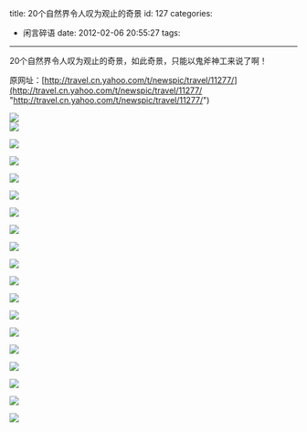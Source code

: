 title: 20个自然界令人叹为观止的奇景
id: 127
categories:
  - 闲言碎语
date: 2012-02-06 20:55:27
tags:
---

20个自然界令人叹为观止的奇景，如此奇景，只能以鬼斧神工来说了啊！

原网址：[http://travel.cn.yahoo.com/t/newspic/travel/11277/](http://travel.cn.yahoo.com/t/newspic/travel/11277/ "http://travel.cn.yahoo.com/t/newspic/travel/11277/")

[![](http://m3.img.libdd.com/farm5/2012/0821/18/1F8958072B1E9FE0628AF13E5A2FACF80FC3F28D7D8E_500_358.jpg)</img>](http://dulei.si/files/2012/02/06/681de02901faa44e7a4cd662f637a015.jpg)
</br>[![](http://m2.img.libdd.com/farm5/2012/0821/18/34D87193349D9E4C2FEC8F9BD6BE9AA6DDC407189977_500_351.jpg)</img>](http://dulei.si/files/2012/02/06/ea0a5fed9544bb27aa6bbb57ce653854.jpg)

[![](http://m1.img.libdd.com/farm5/2012/0821/18/35F78EC55FD35A82F5E36BA84C5DF73574939C6ECBDD_500_500.jpg)</img>](http://dulei.si/files/2012/02/06/ed945294c81c97998cc5848938eb9613.jpg)

[![](http://m2.img.libdd.com/farm5/2012/0821/18/4BD5ED4864632A75F9B22FAF700D066C90EB8A8D7D8E_500_629.jpg)</img>](http://dulei.si/files/2012/02/06/92cc672c6e72206861a2fff2b73f57bb.jpg)

[![](http://m2.img.libdd.com/farm4/2012/0821/18/32E475AEDE8DC26A89FBA4F4AF28D8DB9C8C868D7D8E_500_324.jpg)</img>](http://dulei.si/files/2012/02/06/5da2b034b1043a13a01ea0845a06689c.jpg)

[![](http://m2.img.libdd.com/farm5/2012/0821/18/A6C1B64BD6AA5ED437277B938E1B7739FD49338D7D8E_500_366.jpg)</img>](http://dulei.si/files/2012/02/06/7c70442bb2ca377009656c72b7f3c025.jpg)

[![](http://m2.img.libdd.com/farm4/2012/0821/18/D74DB12D9DAFE5E44A2CA55E88F1061A3918B58D7D8E_500_333.jpg)</img>](http://dulei.si/files/2012/02/06/5df7cc913663c92bd65d61f6692aa6e9.jpg)

[![](http://m3.img.libdd.com/farm4/2012/0821/18/35A1D287A774A19EF5206B9E3EF35F8F3933018D7D8E_500_361.jpg)</img>](http://dulei.si/files/2012/02/06/70ccb7167ab70f4bbe4ba976e62f0db4.jpg)

[![](http://m2.img.libdd.com/farm5/2012/0821/18/F94EA4DDFDA69C384EB24B81C7544B772D68158D7D8E_500_375.jpg)</img>](http://dulei.si/files/2012/02/06/9372ea97971404d2c7d7903cb457a350.jpg)

[![](http://m3.img.libdd.com/farm5/2012/0821/18/6198601E75FC8210C3670F43F66F61131821E68D7D8E_500_333.jpg)</img>](http://dulei.si/files/2012/02/06/f0b0d0100d81d7993e10bdd1921af412.jpg)

[![](http://m2.img.libdd.com/farm4/2012/0821/18/9AA1A24477594D3772A42A39B580FCFA86171B8D7D8E_500_333.jpg)</img>](http://dulei.si/files/2012/02/06/b0d622c22a7732d1bd85c1d97d670cb6.jpg)

[![](http://m1.img.libdd.com/farm4/2012/0821/18/0FB091E1B6F5AC119758DA755B7C7B986188038D7D8E_500_716.jpg)</img>](http://dulei.si/files/2012/02/06/ad43ffdcc4be167d40f3d9667d03a7cb.jpg)

[![](http://m1.img.libdd.com/farm5/2012/0821/18/734E084146F43D8CB22580766CBCFD6BD21E848D7D8E_500_363.jpg)</img>](http://dulei.si/files/2012/02/06/853abd8e94d9fee58d14ab459a465231.jpg)

[![](http://m2.img.libdd.com/farm5/2012/0821/18/4A1690CD191AF898F95215A97ADB73EC3F4E758D7D8E_500_363.jpg)</img>](http://dulei.si/files/2012/02/06/4c1ad4fa3d3b868609bc7c4c5dfdd9bb.jpg)

[![](http://m1.img.libdd.com/farm4/2012/0821/18/1E53517E3697E49E50699AB9CF22BFD7B851738D7D8E_500_364.jpg)</img>](http://dulei.si/files/2012/02/06/7b3f39a4a1687f18a61655c82f271261.jpg)

[![](http://m1.img.libdd.com/farm4/2012/0821/18/ACEBB0B06D4006D5C330841EFF129F891A41488D7D8E_500_375.jpg)</img>](http://dulei.si/files/2012/02/06/3ac46bc98cf6509e1361b0c8dd3ef24a.jpg)

[![](http://m1.img.libdd.com/farm5/2012/0821/18/DCEE2507C5D01D93F398994DE16110AA1365A78D7D8E_500_365.jpg)</img>](http://dulei.si/files/2012/02/06/fe5d3399cd205f7528b504fe7f6e4164.jpg)

[![](http://m2.img.libdd.com/farm4/2012/0821/18/97A7A8AAFE8ECD16788C1C3F7947B22CED1DC1189977_500_321.jpg)</img>](http://dulei.si/files/2012/02/06/9f105afa432767df1490fa8047e35df7.jpg)

[![](http://m1.img.libdd.com/farm4/2012/0821/18/6AA1D02C7B81E7B7EDE92C46D28A51FC17D43C8D7D8E_500_334.jpg)</img>](http://dulei.si/files/2012/02/06/15e42bee4b6562892663f478bac3d338.jpg)